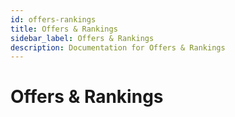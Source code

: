 ```yaml
---
id: offers-rankings
title: Offers & Rankings
sidebar_label: Offers & Rankings
description: Documentation for Offers & Rankings
---
```


# Offers & Rankings

